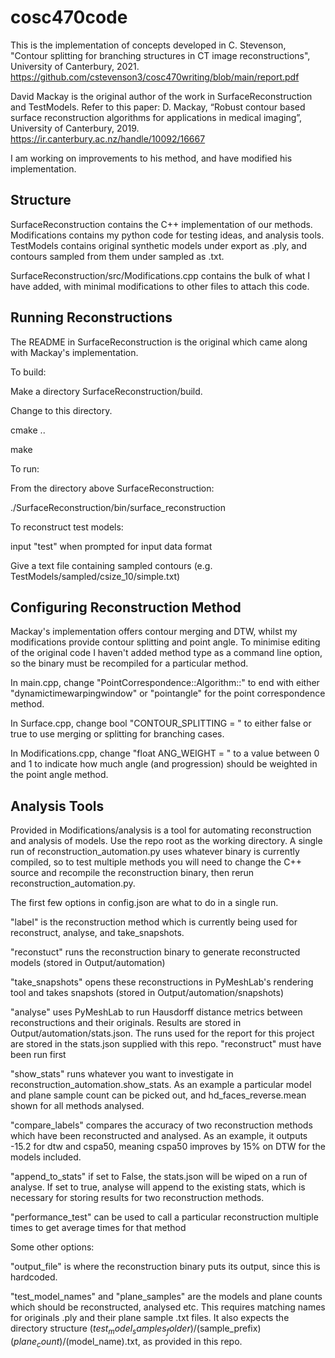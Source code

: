 # cosc470code

This is the implementation of concepts developed in 
C. Stevenson, "Contour splitting for branching structures in CT image reconstructions", University of Canterbury, 2021.
https://github.com/cstevenson3/cosc470writing/blob/main/report.pdf

David Mackay is the original author of the work in SurfaceReconstruction and TestModels. Refer to this paper:
D. Mackay, “Robust contour based surface reconstruction algorithms for applications
in medical imaging”, University of Canterbury, 2019.
https://ir.canterbury.ac.nz/handle/10092/16667

I am working on improvements to his method, and have modified his implementation.

## Structure
SurfaceReconstruction contains the C++ implementation of our methods.
Modifications contains my python code for testing ideas, and analysis tools.
TestModels contains original synthetic models under export as .ply, and contours sampled from them under sampled as .txt.

SurfaceReconstruction/src/Modifications.cpp contains the bulk of what I have added, with minimal modifications to other files to attach this code.

## Running Reconstructions

The README in SurfaceReconstruction is the original which came along with Mackay's implementation.

To build:

Make a directory SurfaceReconstruction/build.

Change to this directory.

cmake ..

make


To run:

From the directory above SurfaceReconstruction:

./SurfaceReconstruction/bin/surface_reconstruction

To reconstruct test models:

input "test" when prompted for input data format

Give a text file containing sampled contours (e.g. TestModels/sampled/csize_10/simple.txt)

## Configuring Reconstruction Method

Mackay's implementation offers contour merging and DTW, whilst my modifications provide contour splitting and point angle. To minimise editing of the original code I haven't added method type as a command line option, so the binary must be recompiled for a particular method.

In main.cpp, change "PointCorrespondence::Algorithm::" to end with either "dynamictimewarpingwindow" or "pointangle" for the point correspondence method.

In Surface.cpp, change bool "CONTOUR_SPLITTING = " to either false or true to use merging or splitting for branching cases.

In Modifications.cpp, change "float ANG_WEIGHT = " to a value between 0 and 1 to indicate how much angle (and progression) should be weighted in the point angle method.

## Analysis Tools

Provided in Modifications/analysis is a tool for automating reconstruction and analysis of models.
Use the repo root as the working directory.
A single run of reconstruction_automation.py uses whatever binary is currently compiled, so to test multiple methods you will need to change the C++ source and recompile the reconstruction binary, then rerun reconstruction_automation.py.

The first few options in config.json are what to do in a single run.

"label" is the reconstruction method which is currently being used for reconstruct, analyse, and take_snapshots.

"reconstuct" runs the reconstruction binary to generate reconstructed models (stored in Output/automation)

"take_snapshots" opens these reconstructions in PyMeshLab's rendering tool and takes snapshots (stored in Output/automation/snapshots)

"analyse" uses PyMeshLab to run Hausdorff distance metrics between reconstructions and their originals. Results are stored in Output/automation/stats.json. The runs used for the report for this project are stored in the stats.json supplied with this repo. "reconstruct" must have been run first

"show_stats" runs whatever you want to investigate in reconstruction_automation.show_stats. As an example a particular model and plane sample count can be picked out, and hd_faces_reverse.mean shown for all methods analysed.

"compare_labels" compares the accuracy of two reconstruction methods which have been reconstructed and analysed. As an example, it outputs -15.2 for dtw and cspa50, meaning cspa50 improves by 15% on DTW for the models included.

"append_to_stats" if set to False, the stats.json will be wiped on a run of analyse. If set to true, analyse will append to the existing stats, which is necessary for storing results for two reconstruction methods.

"performance_test" can be used to call a particular reconstruction multiple times to get average times for that method

Some other options:

"output_file" is where the reconstruction binary puts its output, since this is hardcoded.

"test_model_names" and "plane_samples" are the models and plane counts which should be reconstructed, analysed etc. This requires matching names for originals .ply and their plane sample .txt files. It also expects the directory structure $(test_model_samples_folder)/$(sample_prefix)$(plane_count)/$(model_name).txt, as provided in this repo.



